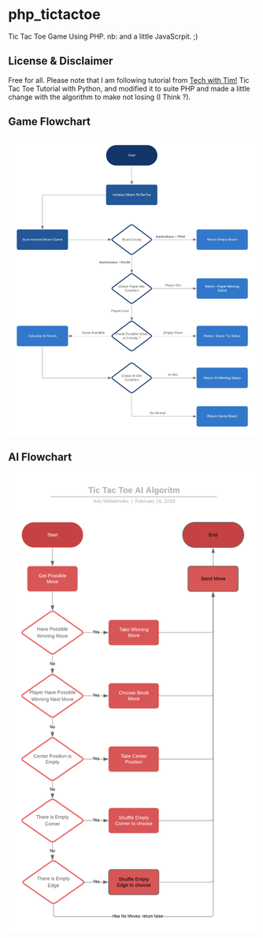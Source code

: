 # php_tictactoe

Tic Tac Toe Game Using PHP. nb: and a little JavaScrpit. ;)

## License & Disclaimer

Free for all. Please note that I am following tutorial from [Tech with Tim!](https://techwithtim.net/tutorials/python-programming/tic-tac-toe-tutorial/) Tic Tac Toe Tutorial with Python, and modified it to suite PHP and made a little change with the algorithm to make not losing (I Think ?).

## Game Flowchart

![Tictactoe.php](flowchart/application.png)

## AI Flowchart

![AIMoves](flowchart/ai-algorithm.png)
